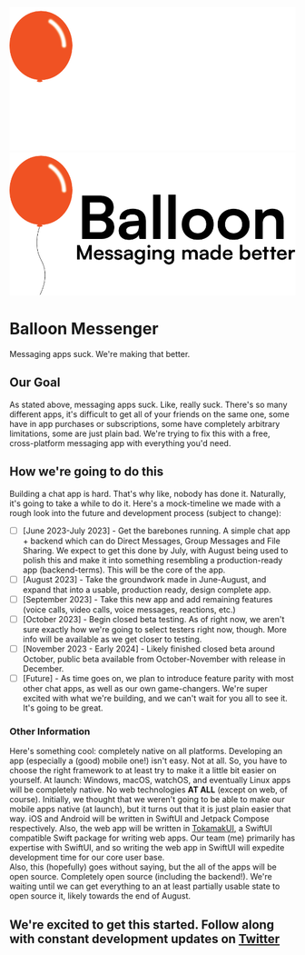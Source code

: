 ![Balloon Logo - Dark Mode Optimized](https://raw.githubusercontent.com/balloonmsgr/.github/main/profile/balloon-logo-inverted.png#gh-dark-mode-only)
![Balloon Logo - Light Mode Optimized](https://raw.githubusercontent.com/balloonmsgr/.github/main/profile/balloon-logo-full.png#gh-light-mode-only)
# Balloon Messenger
Messaging apps suck. We're making that better.
## Our Goal
As stated above, messaging apps suck. Like, really suck. There's so many different apps, it's difficult to get all of your friends on the same one, some have in app purchases or subscriptions, some have completely arbitrary limitations, some are just plain bad. We're trying to fix this with a free, cross-platform messaging app with everything you'd need.
## How we're going to do this
Building a chat app is hard. That's why like, nobody has done it. Naturally, it's going to take a while to do it. Here's a mock-timeline we made with a rough look into the future and development process (subject to change):
- [ ] [June 2023-July 2023] - Get the barebones running. A simple chat app + backend which can do Direct Messages, Group Messages and File Sharing. We expect to get this done by July, with August being used to polish this and make it into something resembling a production-ready app (backend-terms). This will be the core of the app.
- [ ] [August 2023] - Take the groundwork made in June-August, and expand that into a usable, production ready, design complete app.
- [ ] [September 2023] - Take this new app and add remaining features (voice calls, video calls, voice messages, reactions, etc.)
- [ ] [October 2023] - Begin closed beta testing. As of right now, we aren't sure exactly how we're going to select testers right now, though. More info will be available as we get closer to testing.
- [ ] [November 2023 - Early 2024] - Likely finished closed beta around October, public beta available from October-November with release in December.
- [ ] [Future] - As time goes on, we plan to introduce feature parity with most other chat apps, as well as our own game-changers. We're super excited with what we're building, and we can't wait for you all to see it. It's going to be great.
### Other Information
Here's something cool: completely native on all platforms.
Developing an app (especially a (good) mobile one!) isn't easy. Not at all. So, you have to choose the right framework to at least try to make it a little bit easier on yourself. At launch: Windows, macOS, watchOS, and eventually Linux apps will be completely native. No web technologies **AT ALL** (except on web, of course). Initially, we thought that we weren't going to be able to make our mobile apps native (at launch), but it turns out that it is just plain easier that way. iOS and Android will be written in SwiftUI and Jetpack Compose respectively. Also, the web app will be written in [TokamakUI](https://github.com/TokamakUI/Tokamak), a SwiftUI compatible Swift package for writing web apps. Our team (me) primarily has expertise with SwiftUI, and so writing the web app in SwiftUI will expedite development time for our core user base.
<br>
Also, this (hopefully) goes without saying, but the all of the apps will be open source. Completely open source (including the backend!). We're waiting until we can get everything to an at least partially usable state to open source it, likely towards the end of August.
## We're excited to get this started. Follow along with constant development updates on [Twitter](https://twitter.com/balloonmsgr)
